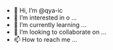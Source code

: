 - 👋 Hi, I’m @qya-ic
- 👀 I’m interested in o ...
- 🌱 I’m currently learning ...
- 💞️ I’m looking to collaborate on ...
- 📫 How to reach me ...

<!---
qya-ic/qya-ic is a ✨ special ✨ repository because its `README.md` (this file) appears on your GitHub profile.
You can click the Preview link to take a look at your changes.
--->
